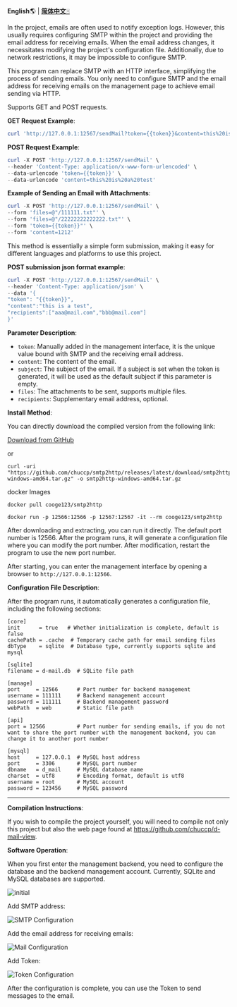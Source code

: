 **English**🌎 | [**简体中文**🀄](./README_zh.md)

In the project, emails are often used to notify exception logs. However, this usually requires configuring SMTP within the project and providing the email address for receiving emails. When the email address changes, it necessitates modifying the project's configuration file. Additionally, due to network restrictions, it may be impossible to configure SMTP.

This program can replace SMTP with an HTTP interface, simplifying the process of sending emails. You only need to configure SMTP and the email address for receiving emails on the management page to achieve email sending via HTTP.

Supports GET and POST requests.

**GET Request Example**:

```powershell
curl 'http://127.0.0.1:12567/sendMail?token={{token}}&content=this%20is%20a%20test&recipients=aaa@mail.com,bbb@mail.com'
```

**POST Request Example**:

```powershell
curl -X POST 'http://127.0.0.1:12567/sendMail' \
--header 'Content-Type: application/x-www-form-urlencoded' \
--data-urlencode 'token={{token}}' \
--data-urlencode 'content=this%20is%20a%20test'
```

**Example of Sending an Email with Attachments**:

```powershell
curl -X POST 'http://127.0.0.1:12567/sendMail' \
--form 'files=@"/111111.txt"' \
--form 'files=@"/22222222222222.txt"' \
--form 'token={{token}}"' \
--form 'content=1212'
```
This method is essentially a simple form submission, making it easy for different languages and platforms to use this project.

**POST submission json format example**:
```powershell
curl -X POST 'http://127.0.0.1:12567/sendMail' \
--header 'Content-Type: application/json' \
--data '{
"token": "{{token}}",
"content":"this is a test",
"recipients":["aaa@mail.com","bbb@mail.com"]
}'
```


**Parameter Description**:

- `token`: Manually added in the management interface, it is the unique value bound with SMTP and the receiving email address.
- `content`: The content of the email.
- `subject`: The subject of the email. If a subject is set when the token is generated, it will be used as the default subject if this parameter is empty.
- `files`: The attachments to be sent, supports multiple files.
- `recipients`: Supplementary email address, optional.

**Install Method**:

You can directly download the compiled version from the following link:

[Download from GitHub](https://github.com/chuccp/smtp2http/releases)

or

```
curl -uri "https://github.com/chuccp/smtp2http/releases/latest/download/smtp2http-windows-amd64.tar.gz" -o smtp2http-windows-amd64.tar.gz
```

docker Images
```
docker pull cooge123/smtp2http

docker run -p 12566:12566 -p 12567:12567 -it --rm cooge123/smtp2http
```


After downloading and extracting, you can run it directly. The default port number is 12566. After the program runs, it will generate a configuration file where you can modify the port number. After modification, restart the program to use the new port number.

After starting, you can enter the management interface by opening a browser to `http://127.0.0.1:12566`.

**Configuration File Description**:

After the program runs, it automatically generates a configuration file, including the following sections:

```
[core]
init      = true   # Whether initialization is complete, default is false
cachePath = .cache  # Temporary cache path for email sending files
dbType    = sqlite  # Database type, currently supports sqlite and mysql

[sqlite]
filename = d-mail.db  # SQLite file path

[manage]
port     = 12566      # Port number for backend management
username = 111111     # Backend management account
password = 111111     # Backend management password
webPath  = web        # Static file path

[api]
port = 12566          # Port number for sending emails, if you do not want to share the port number with the management backend, you can change it to another port number

[mysql]
host     = 127.0.0.1  # MySQL host address
port     = 3306       # MySQL port number
dbname   = d_mail     # MySQL database name
charset  = utf8       # Encoding format, default is utf8
username = root       # MySQL account
password = 123456     # MySQL password
```

---

**Compilation Instructions**:

If you wish to compile the project yourself, you will need to compile not only this project but also the web page found at https://github.com/chuccp/d-mail-view.


**Software Operation**:

When you first enter the management backend, you need to configure the database and the backend management account. Currently, SQLite and MySQL databases are supported.

![initial](https://github.com/chuccp/smtp2http/blob/main/image/0001.png?raw=true "Initial Configuration")

Add SMTP address:

![SMTP Configuration](https://github.com/chuccp/smtp2http/blob/main/image/0002.png?raw=true "SMTP Configuration")

Add the email address for receiving emails:

![Mail Configuration](https://github.com/chuccp/smtp2http/blob/main/image/0003.png?raw=true "Mail Configuration")

Add Token:

![Token Configuration](https://github.com/chuccp/smtp2http/blob/main/image/0004.png?raw=true "Token Configuration")

After the configuration is complete, you can use the Token to send messages to the email.

